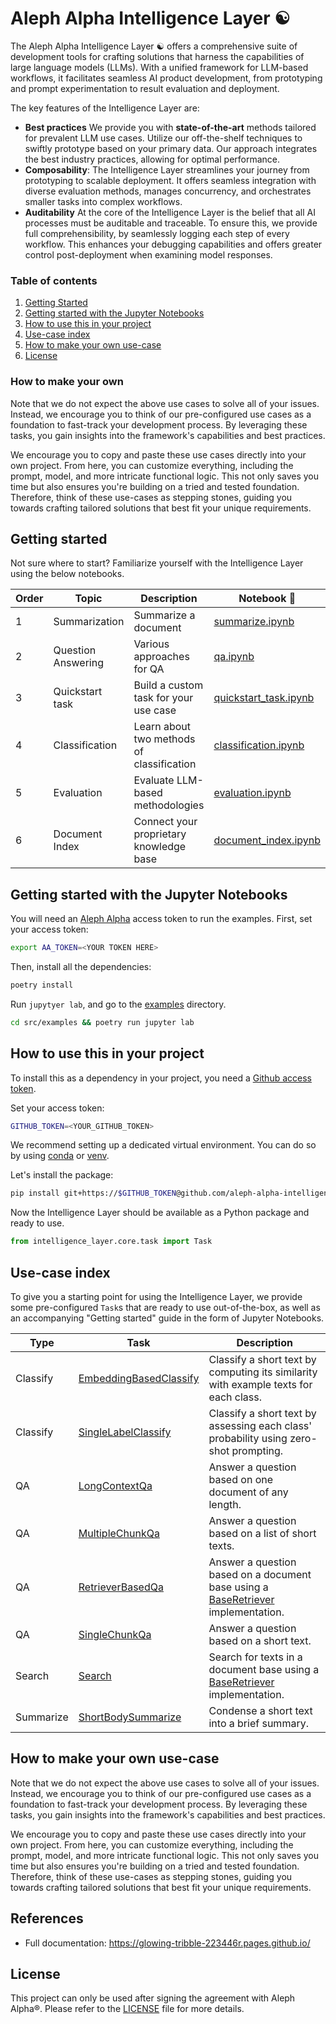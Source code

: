 # Aleph Alpha Intelligence Layer ☯️

The Aleph Alpha Intelligence Layer ☯️ offers a comprehensive suite of development tools for crafting solutions that harness the capabilities of large language models (LLMs).
With a unified framework for LLM-based workflows, it facilitates seamless AI product development, from prototyping and prompt experimentation to result evaluation and deployment.

The key features of the Intelligence Layer are:

- **Best practices** We provide you with **state-of-the-art** methods tailored for prevalent LLM use cases.
  Utilize our off-the-shelf techniques to swiftly prototype based on your primary data.
  Our approach integrates the best industry practices, allowing for optimal performance.
- **Composability**: The Intelligence Layer streamlines your journey from prototyping to scalable deployment.
  It offers seamless integration with diverse evaluation methods, manages concurrency, and orchestrates smaller tasks into complex workflows.
- **Auditability** At the core of the Intelligence Layer is the belief that all AI processes must be auditable and traceable.
  To ensure this, we provide full comprehensibility, by seamlessly logging each step of every workflow.
  This enhances your debugging capabilities and offers greater control post-deployment when examining model responses.

### Table of contents

1. [Getting Started](#getting-started)
2. [Getting started with the Jupyter Notebooks](#getting-started-with-the-jupyter-notebooks)
3. [How to use this in your project](#how-to-make-your-own-use-case)
4. [Use-case index](#use-case-index)
5. [How to make your own use-case](#how-to-make-your-own-use-case)
6. [License](#license)

### How to make your own

Note that we do not expect the above use cases to solve all of your issues.
Instead, we encourage you to think of our pre-configured use cases as a foundation to fast-track your development process.
By leveraging these tasks, you gain insights into the framework's capabilities and best practices.

We encourage you to copy and paste these use cases directly into your own project.
From here, you can customize everything, including the prompt, model, and more intricate functional logic.
This not only saves you time but also ensures you're building on a tried and tested foundation.
Therefore, think of these use-cases as stepping stones, guiding you towards crafting tailored solutions that best fit your unique requirements.

## Getting started

Not sure where to start? Familiarize yourself with the Intelligence Layer using the below notebooks.

| Order | Topic              | Description                               | Notebook 📓                                                   |
| ----- | ------------------ | ----------------------------------------- | ------------------------------------------------------------- |
| 1     | Summarization      | Summarize a document                      | [summarize.ipynb](./src/examples/summarize.ipynb)             |
| 2     | Question Answering | Various approaches for QA                 | [qa.ipynb](./src/examples/qa.ipynb)                           |
| 3     | Quickstart task    | Build a custom task for your use case     | [quickstart_task.ipynb](./src/examples/quickstart_task.ipynb) |
| 4     | Classification     | Learn about two methods of classification | [classification.ipynb](./src/examples/classification.ipynb)   |
| 5     | Evaluation         | Evaluate LLM-based methodologies          | [evaluation.ipynb](./src/examples/evaluation.ipynb)           |
| 6     | Document Index     | Connect your proprietary knowledge base   | [document_index.ipynb](./src/examples/document_index.ipynb)   |

## Getting started with the Jupyter Notebooks

You will need an [Aleph Alpha](https://docs.aleph-alpha.com/docs/account/#create-a-new-token) access token to run the examples.
First, set your access token:

```bash
export AA_TOKEN=<YOUR TOKEN HERE>
```

Then, install all the dependencies:

```bash
poetry install
```

Run `jupytyer lab`, and go to the [examples](http://localhost:8888/lab/workspaces/auto-C/tree/src/examples) directory.

```bash
cd src/examples && poetry run jupyter lab
```

## How to use this in your project

To install this as a dependency in your project, you need a [Github access token](https://docs.github.com/en/authentication/keeping-your-account-and-data-secure/managing-your-personal-access-tokens).

Set your access token:

```bash
GITHUB_TOKEN=<YOUR_GITHUB_TOKEN>
```

We recommend setting up a dedicated virtual environment. You can do so by using [conda](https://conda.io/projects/conda/en/latest/user-guide/tasks/manage-environments.html#creating-an-environment-with-commands) or [venv](https://docs.python.org/3/library/venv.html).

Let's install the package:

```bash
pip install git+https://$GITHUB_TOKEN@github.com/aleph-alpha-intelligence-layer/intelligence-layer.git
```

Now the Intelligence Layer should be available as a Python package and ready to use.

```py
from intelligence_layer.core.task import Task
```

## Use-case index

To give you a starting point for using the Intelligence Layer, we provide some pre-configured `Task`s that are ready to use out-of-the-box, as well as an accompanying "Getting started" guide in the form of Jupyter Notebooks.

| Type      | Task                                                                                                                                                            | Description                                                                                                                                                                                                        |
| --------- | --------------------------------------------------------------------------------------------------------------------------------------------------------------- | ------------------------------------------------------------------------------------------------------------------------------------------------------------------------------------------------------------------ |
| Classify  | [EmbeddingBasedClassify](https://glowing-tribble-223446r.pages.github.io/intelligence_layer.use_cases.html#intelligence_layer.use_cases.EmbeddingBasedClassify) | Classify a short text by computing its similarity with example texts for each class.                                                                                                                               |
| Classify  | [SingleLabelClassify](https://glowing-tribble-223446r.pages.github.io/intelligence_layer.use_cases.html#intelligence_layer.use_cases.SingleLabelClassify)       | Classify a short text by assessing each class' probability using zero-shot prompting.                                                                                                                              |
| QA        | [LongContextQa](https://glowing-tribble-223446r.pages.github.io/intelligence_layer.use_cases.html#intelligence_layer.use_cases.LongContextQa)                   | Answer a question based on one document of any length.                                                                                                                                                             |
| QA        | [MultipleChunkQa](https://glowing-tribble-223446r.pages.github.io/intelligence_layer.use_cases.html#intelligence_layer.use_cases.MultipleChunkQa)               | Answer a question based on a list of short texts.                                                                                                                                                                  |
| QA        | [RetrieverBasedQa](https://glowing-tribble-223446r.pages.github.io/intelligence_layer.use_cases.html#intelligence_layer.use_cases.RetrieverBasedQa)             | Answer a question based on a document base using a [BaseRetriever](https://glowing-tribble-223446r.pages.github.io/intelligence_layer.connectors.html#intelligence_layer.connectors.BaseRetriever) implementation. |
| QA        | [SingleChunkQa](https://glowing-tribble-223446r.pages.github.io/intelligence_layer.use_cases.html#intelligence_layer.use_cases.SingleChunkQa)                   | Answer a question based on a short text.                                                                                                                                                                           |
| Search    | [Search](https://glowing-tribble-223446r.pages.github.io/intelligence_layer.use_cases.html#intelligence_layer.use_cases.Search)                                 | Search for texts in a document base using a [BaseRetriever](https://glowing-tribble-223446r.pages.github.io/intelligence_layer.connectors.html#intelligence_layer.connectors.BaseRetriever) implementation.        |
| Summarize | [ShortBodySummarize](https://glowing-tribble-223446r.pages.github.io/intelligence_layer.use_cases.html#intelligence_layer.use_cases.ShortBodySummarize)         | Condense a short text into a brief summary.                                                                                                                                                                        |

## How to make your own use-case

Note that we do not expect the above use cases to solve all of your issues.
Instead, we encourage you to think of our pre-configured use cases as a foundation to fast-track your development process.
By leveraging these tasks, you gain insights into the framework's capabilities and best practices.

We encourage you to copy and paste these use cases directly into your own project.
From here, you can customize everything, including the prompt, model, and more intricate functional logic.
This not only saves you time but also ensures you're building on a tried and tested foundation.
Therefore, think of these use-cases as stepping stones, guiding you towards crafting tailored solutions that best fit your unique requirements.

## References

- Full documentation: https://glowing-tribble-223446r.pages.github.io/

## License

This project can only be used after signing the agreement with Aleph Alpha®. Please refer to the [LICENSE](LICENSE.md) file for more details.
